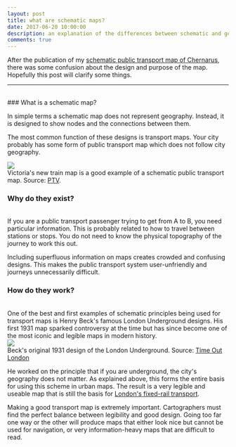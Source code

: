 ```yaml
---
layout: post
title: what are schematic maps?
date: 2017-06-20 10:00:00
description: an explanation of the differences between schematic and geographical maps
comments: true
---
```

After the publication of my <a href="/2017/06/13/chernarus-dayz-public-transport-map.html">schematic public transport map of Chernarus</a>, there was some confusion about the design and purpose of the map. Hopefully this post will clarify some things.

<hr>
<br/>
### What is a schematic map?

In simple terms a schematic map does not represent geography. Instead, it is designed to show nodes and the connections between them.

The most common function of these designs is transport maps. Your city probably has some form of public transport map which does not follow city geography. 

<div class="img_row">
	<img class="col three" src="https://i.imgur.com/1L7u3wA.jpg">
</div>
<div class="col three caption">
	Victoria's new train map is a good example of a schematic public transport map. Source: <a href="https://static.ptv.vic.gov.au/siteassets/PDFs/Maps/Network-maps/PTV-Metro-Train-Network-Map.pdf" target="_blank">PTV</a>. 
</div>

### Why do they exist?
<br>
If you are a public transport passenger trying to get from A to B, you need particular information. This is probably related to how to travel between stations or stops. You do not need to know the physical topography of the journey to work this out.

Including superfluous information on maps creates crowded and confusing designs. This makes the public transport system user-unfriendly and journeys unnecessarily difficult.

### How do they work?
<br>
One of the best and first examples of schematic principles being used for transport maps is Henry Beck's famous London Underground designs. His first 1931 map sparked controversy at the time but has since become one of the most iconic and legible maps in modern history.

<div class="img_row">
	<img class="col three" src="http://i.imgur.com/OYFjptH.jpg">
</div>
<div class="col three caption">
	Beck's original 1931 design of the London Underground. Source: <a href="http://now-here-this.timeout.com/wp-content/uploads/2012/06/Poster-Map-of-the-Underground-by-Henry-C-Beck-193.jpg" target="_blank">Time Out London</a>
</div>

He worked on the principle that if you are underground, the city's geography does not matter. As explained above, this forms the entire basis for using this scheme in urban maps. The result is a very legible and useable map that is still the basis for <a href="https://tfl.gov.uk/maps" target="_blank">London's fixed-rail transport</a>.

Making a good transport map is extremely important. Cartographers must find the perfect balance between legibility and good design. Going too far one way or the other will produce maps that either look nice but cannot be used for navigation, or very information-heavy maps that are difficult to read.